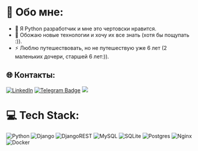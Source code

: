 # 💫 Обо мне:  
- :telescope: Я Python разработчик и мне это чертовски нравится.
- :seedling: Обожаю новые технологии и хочу их все знать (хотя бы пощупать :)).
- :zap: Люблю путешествовать, но не путешествую уже 6 лет (2 маленьких дочери, старшей 6 лет:)).


## 🌐 Контакты:
[![LinkedIn](https://img.shields.io/badge/LinkedIn-%230077B5.svg?style=for-the-badge&logo=linkedin&logoColor=white)](https://linkedin.com/in/kamanin227) 
[![Telegram Badge](https://img.shields.io/badge/-Telegram-blue?style=for-the-badge&logo=Telegram&logoColor=white)](https://t.me/Yohimbe25)
<a href="mailto:brunotacca@gmail.com?subject=Olá%20Bruno%20Tacca"><img src="https://img.shields.io/badge/gmail-%23D14836.svg?&style=for-the-badge&logo=gmail&logoColor=white" /></a>&nbsp;&nbsp;&nbsp;&nbsp;

# 💻 Tech Stack:
![Python](https://img.shields.io/badge/python-3670A0?style=for-the-badge&logo=python&logoColor=ffdd54) ![Django](https://img.shields.io/badge/django-%23092E20.svg?style=for-the-badge&logo=django&logoColor=white) ![DjangoREST](https://img.shields.io/badge/DJANGO-REST-ff1709?style=for-the-badge&logo=django&logoColor=white&color=ff1709&labelColor=gray) ![MySQL](https://img.shields.io/badge/mysql-%2300f.svg?style=for-the-badge&logo=mysql&logoColor=white) ![SQLite](https://img.shields.io/badge/sqlite-%2307405e.svg?style=for-the-badge&logo=sqlite&logoColor=white) ![Postgres](https://img.shields.io/badge/postgres-%23316192.svg?style=for-the-badge&logo=postgresql&logoColor=white) ![Nginx](https://img.shields.io/badge/nginx-%23009639.svg?style=for-the-badge&logo=nginx&logoColor=white) ![Docker](https://img.shields.io/badge/docker-%230db7ed.svg?style=for-the-badge&logo=docker&logoColor=white)
